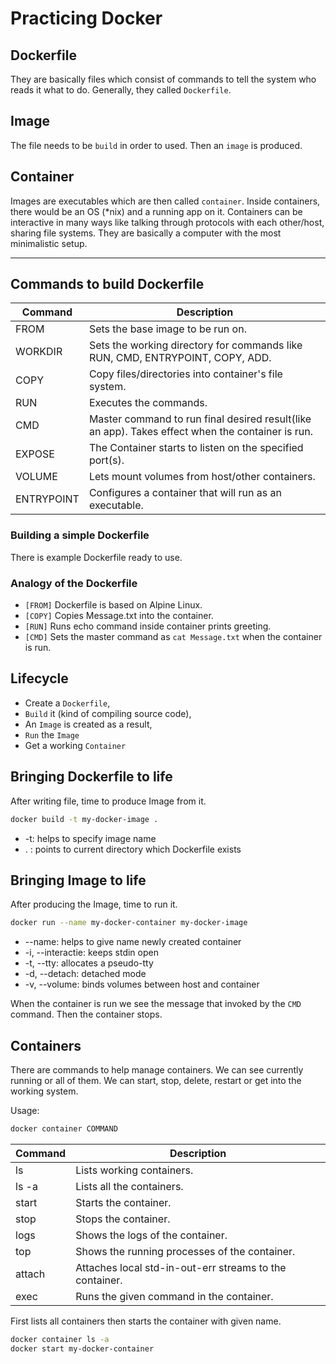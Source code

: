 # Practicing Docker

## Dockerfile

They are basically files which consist of commands to tell the system who reads it what to do. Generally, they called `Dockerfile`.

## Image

The file needs to be `build` in order to used. Then an `image` is produced.

## Container

Images are executables which are then called `container`. Inside containers, there would be an OS (*nix) and a running app on it.
Containers can be interactive in many ways like talking through protocols with each other/host, sharing file systems.
They are basically a computer with the most minimalistic setup.

---

## Commands to build Dockerfile

| Command | Description |
| ------- | ----------- |
| FROM    | Sets the base image to be run on. |
| WORKDIR | Sets the working directory for commands like RUN, CMD, ENTRYPOINT, COPY, ADD. |
| COPY    | Copy files/directories into container's file system. |
| RUN     | Executes the commands. |
| CMD     | Master command to run final desired result(like an app). Takes effect when the container is run. |
| EXPOSE  | The Container starts to listen on the specified port(s). |
| VOLUME  | Lets mount volumes from host/other containers. |
| ENTRYPOINT | Configures a container that will run as an executable. |

### Building a simple Dockerfile

There is example Dockerfile ready to use.

### Analogy of the Dockerfile

* `[FROM]` Dockerfile is based on Alpine Linux.
* `[COPY]` Copies Message.txt into the container.
* `[RUN]`  Runs echo command inside container prints greeting.
* `[CMD]`  Sets the master command as `cat Message.txt` when the container is run.

## Lifecycle

* Create a `Dockerfile`,
* `Build` it (kind of compiling source code),
* An `Image` is created as a result,
* `Run` the `Image`
* Get a working `Container`

## Bringing Dockerfile to life

After writing file, time to produce Image from it.

```bash
docker build -t my-docker-image .
```

* -t: helps to specify image name
* . : points to current directory which Dockerfile exists

## Bringing Image to life

After producing the Image, time to run it.

```bash
docker run --name my-docker-container my-docker-image
```

* --name: helps to give name newly created container
* -i, --interactie: keeps stdin open
* -t, --tty: allocates a pseudo-tty
* -d, --detach: detached mode
* -v, --volume: binds volumes between host and container

When the container is run we see the message that invoked by the `CMD` command. Then the container stops.

## Containers

There are commands to help manage containers. We can see currently running or all of them. We can start, stop, delete, restart or get into the working system.

Usage:

```bash
docker container COMMAND
```

| Command | Description |
| ------- | ----------- |
| ls | Lists working containers. |
| ls -a | Lists all the containers. |
| start | Starts the container. |
| stop | Stops the container. |
| logs | Shows the logs of the container. |
| top | Shows the running processes of the container. |
| attach | Attaches local std-in-out-err streams to the container. |
| exec | Runs the given command in the container. |

First lists all containers then starts the container with given name.

```bash
docker container ls -a
docker start my-docker-container
```

